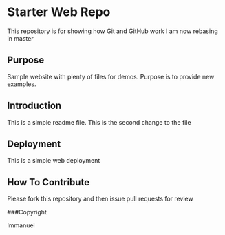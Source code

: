 # Starter Web Repo

This repository is for showing how Git and GitHub work
I am now rebasing in master
## Purpose

Sample website with plenty of files for demos.
Purpose is to provide new examples.

## Introduction
This is a simple readme file. 
This is the second change to the file

## Deployment
This is a simple web deployment

## How To Contribute
Please fork this repository and then issue pull requests for review

###Copyright

Immanuel